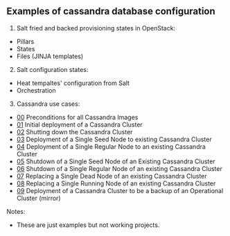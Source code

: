 Examples of cassandra database configuration
--------------------------------------------
1. Salt fried and backed provisioning states in OpenStack:
  - Pillars
  - States
  - Files (JINJA templates)
2. Salt configuration states:
  - Heat tempaltes' configuration from Salt
  - Orchestration
3. Cassandra use cases:
- [00](use_cases/00.txt) Preconditions for all Cassandra Images
- [01](use_cases/01.txt) Initial deployment of a Cassandra Cluster
- [02](use_cases/02.txt) Shutting down the Cassandra Cluster
- [03](use_cases/03.txt) Deployment of a Single Seed Node to existing Cassandra Cluster
- [04](use_cases/04.txt) Deployment of a Single Regular Node to an existing Cassandra Cluster
- [05](use_cases/05.txt) Shutdown of a Single Seed Node of an Existing Cassandra Cluster
- [06](use_cases/06.txt) Shutdown of a Single Regular Node of an existing Cassandra Cluster
- [07](use_cases/07.txt) Replacing a Single Dead Node of an existing Cassandra Cluster
- [08](use_cases/08.txt) Replacing a Single Running Node of an existing Cassandra Cluster
- [09](use_cases/09.txt) Deployment of a Cassandra Cluster to be a backup of an Operational Cluster (mirror)

Notes:
* These are just examples but not working projects. 
